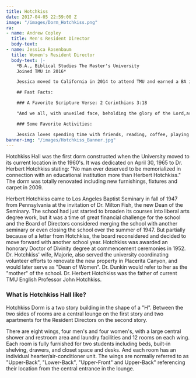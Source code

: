 ```yaml
---
title: Hotchkiss
date: 2017-04-05 22:59:00 Z
image: "/images/Dorm_Hotchkiss.png"
ra:
- name: Andrew Copley
  title: Men's Resident Director
  body-text: 
- name: Jessica Rosenbaum
  title: Women's Resident Director
  body-text: |-
    *B.A., Biblical Studies The Master's University
    Joined TMU in 2016*

    Jessica moved to California in 2014 to attend TMU and earned a BA in Biblical Counseling in May of 2016. She moved from Cleveland, OH where she was (and still is) a proud Clevelander and dedicated sports fan. She lived in Hotchkiss as a student and is blessed and humbled to be back as its Resident Director. She has a passion for God’s Word and a desire to help other’s apply it to their lives, especially those who are going through trials. She has seen the Lord’s faithfulness in her life time and time again, most prominently in allowing her to be a student, and now an employee of TMU. Her life was significantly shaped by the older woman in her life when she was 18, and she’s beyond excited to minister to the women in Hotchkiss.

    ## Fast Facts:

    ### A Favorite Scripture Verse: 2 Corinthians 3:18

    "And we all, with unveiled face, beholding the glory of the Lord,are being transformed into the same image from one degree of glory to another. For this comes from the Lord who is the Spirit."

    ### Some Favorite Activities:

    Jessica loves spending time with friends, reading, coffee, playing softball or basketball, and watching Netflix (unashamedly).
banner-img: "/images/Hotchkiss_Banner.jpg"
---
```


Hotchkiss Hall was the first dorm constructed when the University moved to its current location in the 1960's. It was dedicated on April 30, 1965 to Dr. Herbert Hotchkiss stating: "No man ever deserved to be memorialized in connection with an educational institution more than Herbert Hotchkiss." The dorm was totally renovated including new furnishings, fixtures and carpet in 2009.

Herbert Hotchkiss came to Los Angeles Baptist Seminary in fall of 1947 from Pennsylvania at the invitation of Dr. Milton Fish, the new Dean of the Seminary. The school had just started to broaden its courses into liberal arts degree work, but it was a time of great financial challenge for the school and the Board of Directors considered merging the school with another seminary or even closing the school over the summer of 1947. But partially because of a letter from Hotchkiss, the board reconsidered and decided to move forward with another school year. Hotchkiss was awarded an honorary Doctor of Divinity degree at commencement ceremonies in 1952. Dr. Hotchkiss' wife, Majorie, also served the university coordinating volunteer efforts to renovate the new property in Placerita Canyon, and would later serve as "Dean of Women". Dr. Dunkin would refer to her as the "mother" of the school. Dr. Herbert Hotchkiss was the father of current TMU English Professor John Hotchkiss.

### What is Hotchkiss Hall like?

Hotchkiss Dorm is a two story building in the shape of a "H". Between the two sides of rooms are a central lounge on the first story and two apartments for the Resident Directors on the second story.

There are eight wings, four men's and four women's, with a large central shower and restroom area and laundry facilities and 12 rooms on each wing. Each room is fully furnished for two students including beds, built-in shelving, drawers, and closet space and desks. And each room has an individual hearter/air-conditioner unit. The wings are normally referred to as "Upper-Back", "Lower-Back", "Upper-Front" and Upper-Back" referencing their location from the central entrance in the lounge.
